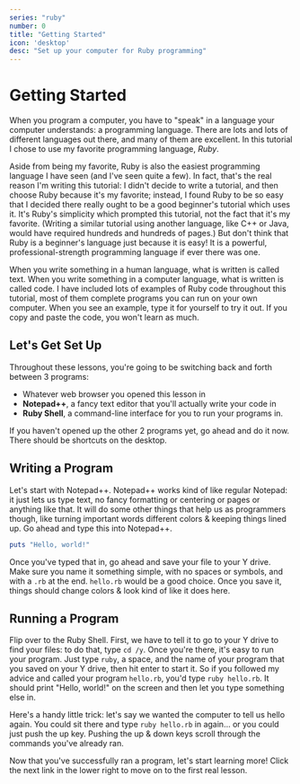 ```yaml
---
series: "ruby"
number: 0
title: "Getting Started"
icon: 'desktop'
desc: "Set up your computer for Ruby programming"
---
```

# Getting Started

When you program a computer, you have to "speak" in a language your computer understands: a programming language. There are lots and lots of different languages out there, and many of them are excellent. In this tutorial I chose to use my favorite programming language, *Ruby*.

Aside from being my favorite, Ruby is also the easiest programming language I have seen (and I've seen quite a few). In fact, that's the real reason I'm writing this tutorial: I didn't decide to write a tutorial, and then choose Ruby because it's my favorite; instead, I found Ruby to be so easy that I decided there really ought to be a good beginner's tutorial which uses it. It's Ruby's simplicity which prompted this tutorial, not the fact that it's my favorite. (Writing a similar tutorial using another language, like C++ or Java, would have required hundreds and hundreds of pages.) But don't think that Ruby is a beginner's language just because it is easy! It is a powerful, professional-strength programming language if ever there was one.

When you write something in a human language, what is written is called text. When you write something in a computer language, what is written is called code. I have included lots of examples of Ruby code throughout this tutorial, most of them complete programs you can run on your own computer. When you see an example, type it for yourself to try it out.  If you copy and paste the code, you won't learn as much.

## Let's Get Set Up

Throughout these lessons, you're going to be switching back and forth between 3 programs:

* Whatever web browser you opened this lesson in
* **Notepad++**, a fancy text editor that you'll actually write your code in
* **Ruby Shell**, a command-line interface for you to run your programs in.

If you haven't opened up the other 2 programs yet, go ahead and do it now.  There should be shortcuts on the desktop.

## Writing a Program

Let's start with Notepad++.  Notepad++ works kind of like regular Notepad: it just lets us type text, no fancy formatting or centering or pages or anything like that.  It will do some other things that help us as programmers though, like turning important words different colors & keeping things lined up.  Go ahead and type this into Notepad++.

~~~~ruby
puts "Hello, world!"
~~~~

Once you've typed that in, go ahead and save your file to your Y drive.  Make sure you name it something simple, with no spaces or symbols, and with a `.rb` at the end.  `hello.rb` would be a good choice.  Once you save it, things should change colors & look kind of like it does here.

## Running a Program

Flip over to the Ruby Shell.  First, we have to tell it to go to your Y drive to find your files: to do that, type `cd /y`.  Once you're there, it's easy to run your program.  Just type `ruby`, a space, and the name of your program that you saved on your Y drive, then hit enter to start it.  So if you followed my advice and called your program `hello.rb`, you'd type `ruby hello.rb`.  It should print "Hello, world!" on the screen and then let you type something else in.

Here's a handy little trick: let's say we wanted the computer to tell us hello again.  You could sit there and type `ruby hello.rb` in again... or you could just push the up key.  Pushing the up & down keys scroll through the commands you've already ran.

Now that you've successfully ran a program, let's start learning more!  Click the next link in the lower right to move on to the first real lesson.
